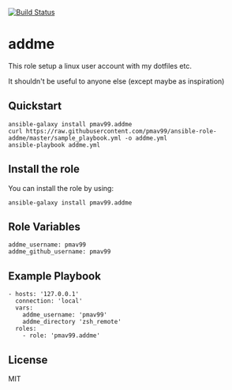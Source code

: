 [![Build Status](https://travis-ci.com/pmav99/ansible-role-addme.svg?branch=master)](https://travis-ci.com/pmav99/ansible-role-addme)

addme
=====

This role setup a linux user account with my dotfiles etc.

It shouldn't be useful to anyone else (except maybe as inspiration)

Quickstart
----------

    ansible-galaxy install pmav99.addme
    curl https://raw.githubusercontent.com/pmav99/ansible-role-addme/master/sample_playbook.yml -o addme.yml
    ansible-playbook addme.yml

Install the role
----------------

You can install the role by using:

    ansible-galaxy install pmav99.addme

Role Variables
--------------

    addme_username: pmav99
    addme_github_username: pmav99

Example Playbook
----------------

    - hosts: '127.0.0.1'
      connection: 'local'
      vars:
        addme_username: 'pmav99'
        addme_directory 'zsh_remote'
      roles:
        - role: 'pmav99.addme'

License
-------

MIT
